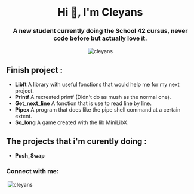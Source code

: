 <h1 align="center">Hi 👋, I'm Cleyans</h1>
<h3 align="center">A new student currently doing the School 42 cursus, never code before but actually love it.</h3>

<p align="center"> <img src="https://komarev.com/ghpvc/?username=cleyans&label=Profile%20views&color=0e75b6&style=flat" alt="cleyans" /> </p>

<h2 align="left">Finish project :</h2>

- **Libft** A library with useful fonctions that would help me for my next project.
- **Printf** A recreated printf (Didn't do as mush as the normal one).
- **Get_next_line** A fonction that is use to read line by line.
- **Pipex** A program that does like the pipe shell command at a certain extent.
- **So_long** A game created with the lib MiniLibX.

<h2>The projects that i'm curently doing :</h2>

- **Push_Swap**

<h3 align="left">Connect with me:</h3>
<p align="left">
</p>

<p>&nbsp;<img align="center" src="https://github-readme-stats.vercel.app/api?username=cleyans&show_icons=true&locale=en" alt="cleyans" /></p>
